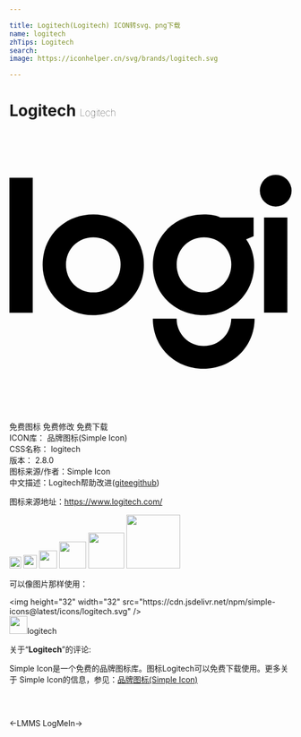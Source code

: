```yaml
---

title: Logitech(Logitech) ICON转svg、png下载
name: logitech
zhTips: Logitech
search: 
image: https://iconhelper.cn/svg/brands/logitech.svg

---
```


# Logitech  <small style="font-size: 60%;font-weight: 100">Logitech</small>

<div id="svg" class="svg-wrap">
<svg role="img" viewBox="0 0 24 24" xmlns="http://www.w3.org/2000/svg"><title>Logitech icon</title><path d="M24 5.098a1.35 1.35 0 0 1-1.35 1.35 1.35 1.35 0 0 1-1.352-1.35 1.35 1.35 0 0 1 1.351-1.351A1.35 1.35 0 0 1 24 5.097zM16.549 18.31a2.289 2.289 0 0 1-2.322-2.322H12.2c0 2.449 1.9 4.264 4.306 4.264s4.348-1.857 4.348-4.264H18.87c-.043 1.351-1.056 2.322-2.322 2.322zm5.108-2.828h1.984V7.377h-1.984zM0 15.483h1.984V4H0v11.483zm7.135-8.359c-2.449 0-4.307 1.858-4.307 4.264a4.27 4.27 0 0 0 4.307 4.306c2.406 0 4.306-1.858 4.306-4.264S9.583 7.124 7.135 7.124zm0 6.628c-1.31 0-2.322-1.013-2.322-2.364a2.289 2.289 0 0 1 2.322-2.322 2.289 2.289 0 0 1 2.321 2.322c0 1.309-.97 2.364-2.321 2.364zm13.635-4.77V7.377h-2.828c-.464-.21-.929-.253-1.393-.253-2.449 0-4.348 1.858-4.348 4.306 0 2.449 1.9 4.264 4.306 4.264s4.306-1.858 4.306-4.264c0-.844-.254-1.604-.676-2.195zm-4.221 4.77c-1.309 0-2.322-1.013-2.322-2.364a2.289 2.289 0 0 1 2.322-2.322 2.289 2.289 0 0 1 2.322 2.322c0 1.309-1.056 2.364-2.322 2.364Z"/></svg>
</div>
<detail full-name='logitech'></detail>

<div class="detail-page">
<p>
<span><span class="badge-success badge">免费图标</span> <span class="badge-success badge">免费修改</span>  <span class="badge-success badge">免费下载</span> </span>
<br/>
<span>
ICON库：
<span class="badge-secondary badge">品牌图标(Simple Icon)</span> 
</span>
<br/>
<span>
CSS名称：
<span class="badge-secondary badge">logitech</span> 
</span>

<br/>
<span>
版本：
<span class="badge-secondary badge">2.8.0</span> 
</span>
<br/>
<span>图标来源/作者：<span class="badge-light badge">Simple Icon</span></span> 
<br/>
<span class="zh-detail">中文描述：<span class="badge-primary badge">Logitech</span><span class="help-link"><span>帮助改进</span>(<a href="https://gitee.com/liuwave/icon-helper/edit/master/json/brands/logitech.json" target="_blank" rel="noopener noreferrer">gitee</a><a href="https://github.com/liuwave/icon-helper/edit/master/json/brands/logitech.json" target="_blank" rel="noopener noreferrer">github</a></span>)</span><br/>
</p>
</div><div class="description description alert alert-light"><p>图标来源地址：<a href="https://www.logitech.com/" target="_blank" rel="noopener noreferrer">https://www.logitech.com/</a></p></div>
<div class="alert alert-dark">
<img height="21" width="21" src="https://cdn.jsdelivr.net/npm/simple-icons@latest/icons/logitech.svg" />
<img height="24" width="24" src="https://cdn.jsdelivr.net/npm/simple-icons@latest/icons/logitech.svg" />
<img height="32" width="32" src="https://cdn.jsdelivr.net/npm/simple-icons@latest/icons/logitech.svg" />
<img height="48" width="48" src="https://cdn.jsdelivr.net/npm/simple-icons@latest/icons/logitech.svg" />
<img height="64" width="64" src="https://cdn.jsdelivr.net/npm/simple-icons@latest/icons/logitech.svg" />
<img height="96" width="96" src="https://cdn.jsdelivr.net/npm/simple-icons@latest/icons/logitech.svg" />

</div>
<div>
  <p>可以像图片那样使用：    
  </p>
  <div class="alert alert-primary" style="font-size: 14px">
    &lt;img height="32" width="32" src="https://cdn.jsdelivr.net/npm/simple-icons@latest/icons/logitech.svg" /&gt;
    <copy-btn content='<img height="32" width="32" src="https://cdn.jsdelivr.net/npm/simple-icons@latest/icons/logitech.svg" />'></copy-btn>
  </div>
  <div class="alert alert-secondary">
    <img height="32" width="32" src="https://cdn.jsdelivr.net/npm/simple-icons@latest/icons/logitech.svg" />logitech
    <copy-btn content="logitech" btn-title="复制图标名称"></copy-btn>
  </div>
</div>
<div class="icon-detail__container">
<p>关于“<b>Logitech</b>”的评论:</p>
</div>
<Vssue title="关于“Logitech”的评论" />
<div><p>Simple Icon是一个免费的品牌图标库。图标Logitech可以免费下载使用。更多关于  Simple Icon的信息，参见：<a target="_blank" href="https://iconhelper.cn/brands.html">品牌图标(Simple Icon)</a>
</p></div>


<div style="padding:2rem 0 " class="page-nav"><p class="inner"><span class="prev">←<router-link to="/icon/lmms.html">LMMS</router-link></span> <span class="next"><router-link to="/icon/logmein.html">LogMeIn</router-link>→</span></p></div>
